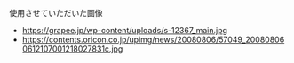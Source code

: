 使用させていただいた画像
* https://grapee.jp/wp-content/uploads/s-12367_main.jpg
* https://contents.oricon.co.jp/upimg/news/20080806/57049_200808060612107001218027831c.jpg